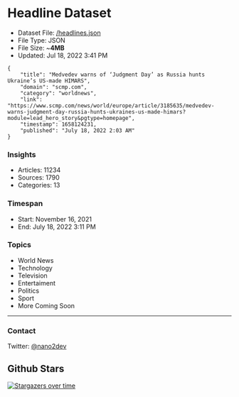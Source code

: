 # Headline Dataset

- Dataset File: [/headlines.json](https://raw.githubusercontent.com/fwd/news/master/headlines.json) 
- File Type: JSON
- File Size: ~**4MB**
- Updated: Jul 18, 2022 3:41 PM

```
{
    "title": "Medvedev warns of ‘Judgment Day’ as Russia hunts Ukraine’s US-made HIMARS",
    "domain": "scmp.com",
    "category": "worldnews",
    "link": "https://www.scmp.com/news/world/europe/article/3185635/medvedev-warns-judgment-day-russia-hunts-ukraines-us-made-himars?module=lead_hero_story&pgtype=homepage",
    "timestamp": 1658124231,
    "published": "July 18, 2022 2:03 AM"
}
```

### Insights

- Articles: 11234
- Sources: 1790
- Categories: 13

### Timespan

- Start: November 16, 2021
- End: July 18, 2022 3:11 PM

### Topics

- World News
- Technology
- Television
- Entertaiment
- Politics
- Sport
- More Coming Soon

---

### Contact 

Twitter: [@nano2dev](https://twitter.com/nano2dev)

## Github Stars

[![Stargazers over time](https://starchart.cc/fwd/news.svg)](https://starchart.cc/fwd/news)
	